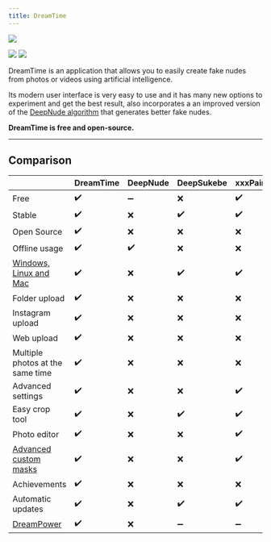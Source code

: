 ```yaml
---
title: DreamTime
---
```


![](/img/previews/screely-1595709108433.png)

[![](https://img.shields.io/github/stars/dreamnettech/dreamtime?logo=github)](https://github.com/dreamnettech/dreamtime)
[![](https://img.shields.io/github/downloads/dreamnettech/dreamtime/total?logo=github&logoColor=white)](/docs/installation)

DreamTime is an application that allows you to easily create fake nudes from photos or videos using artificial intelligence.

Its modern user interface is very easy to use and it has many new options to experiment and get the best result, also incorporates a an improved version of the [DeepNude algorithm](/docs/dreampower) that generates better fake nudes.

**DreamTime is free and open-source.**

---

## Comparison

|                                                   | DreamTime | DeepNude | DeepSukebe | xxxPaint |
| ------------------------------------------------- | --------- | -------- | ---------- | -------- |
| Free                                              | ✔️         | ➖        | ❌          | ✔️        |
| Stable                                            | ✔️         | ❌        | ✔️          | ✔️        |
| Open Source                                       | ✔️         | ❌        | ❌          | ❌        |
| Offline usage                                     | ✔️         | ✔️        | ❌          | ❌        |
| [Windows, Linux and Mac](/docs/installation)      | ✔️         | ❌        | ✔️          | ✔️        |
| Folder upload                                     | ✔️         | ❌        | ❌          | ❌        |
| Instagram upload                                  | ✔️         | ❌        | ❌          | ❌        |
| Web upload                                        | ✔️         | ❌        | ❌          | ❌        |
| Multiple photos at the same time                  | ✔️         | ❌        | ❌          | ❌        |
| Advanced settings                                 | ✔️         | ❌        | ❌          | ✔️        |
| Easy crop tool                                    | ✔️         | ❌        | ✔️          | ✔️        |
| Photo editor                                      | ✔️         | ❌        | ❌          | ✔️        |
| [Advanced custom masks](/docs/guide/custom-masks) | ✔️         | ❌        | ❌          | ✔️        |
| Achievements                                      | ✔️         | ❌        | ❌          | ❌        |
| Automatic updates                                 | ✔️         | ❌        | ✔️          | ✔️        |
| [DreamPower](/docs/dreampower)                    | ✔️         | ❌        | ➖          | ➖        |
